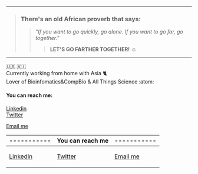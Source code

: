 

<!--
**KwameForbes/KwameForbes** is a ✨ _special_ ✨ repository because its `README.md` (this file) appears on your GitHub profile.

Here are some ideas to get you started:

- 🔭 I’m currently working on ...
- 🌱 I’m currently learning ...
- 👯 I’m looking to collaborate on ...
- 🤔 I’m looking for help with ...
- 💬 Ask me about ...
- 📫 How to reach me: ...
- 😄 Pronouns: ...
- ⚡ Fun fact: ...
-->
_____
>### **There's an old African proverb that says:**<br>
>>*“If you want to go quickly, go alone. If you want to go far, go together.”*<br>
>>>**LET'S GO FARTHER TOGETHER!** :relaxed:<br>
_____

:us: :us_virgin_islands:<br>Currently working from home with Asia :cat2: <br>Lover of Bioinfomatics&CompBio & All Things Science :atom: 

#### You can reach me:<br>
[Linkedin](https://www.linkedin.com/in/kwame-forbes-008451192/ "Kwame Forbes") <br>
[Twitter](https://twitter.com/kwame_forbes "@Kwame_Forbes") <br>
<p><a href="mailto:kwamek@email.unc.edu?Subject=Hi%20mate" target="_top">Email me</a></p>

| ----------- | You can reach me |----------- |
| ----------- | ----------- |----------- |
| [Linkedin](https://www.linkedin.com/in/kwame-forbes-008451192/ "Kwame Forbes") | [Twitter](https://twitter.com/kwame_forbes "@Kwame_Forbes")|<p><a href="mailto:kwamek@email.unc.edu?Subject=Hi%20mate" target="_top">Email me</a></p>|



